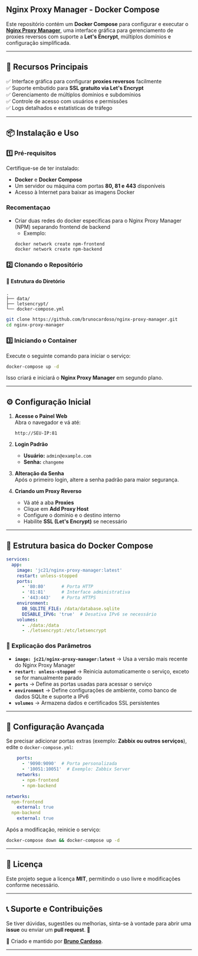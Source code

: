 ## **Nginx Proxy Manager - Docker Compose**

Este repositório contém um **Docker Compose** para configurar e executar o **[Nginx Proxy Manager](https://github.com/NginxProxyManager/nginx-proxy-manager)**, uma interface gráfica para gerenciamento de proxies reversos com suporte a **Let's Encrypt**, múltiplos domínios e configuração simplificada.

---

## **📌 Recursos Principais**
✅ Interface gráfica para configurar **proxies reversos** facilmente  
✅ Suporte embutido para **SSL gratuito via Let's Encrypt**  
✅ Gerenciamento de múltiplos domínios e subdomínios  
✅ Controle de acesso com usuários e permissões  
✅ Logs detalhados e estatísticas de tráfego  

---

## **📦 Instalação e Uso**
### **1️⃣ Pré-requisitos**
Certifique-se de ter instalado:
- **Docker** e **Docker Compose**  
- Um servidor ou máquina com portas **80, 81 e 443** disponíveis  
- Acesso à Internet para baixar as imagens Docker  

### **Recomentaçao**
- Criar duas redes do docker especificas para o Nginx Proxy Manager (NPM) separando frontend de backend
    - Exemplo:
    ```bash
    docker network create npm-frontend
    docker network create npm-backend
    ```

### **2️⃣ Clonando o Repositório**
#### 📁 Estrutura do Diretório

```
.
├── data/
├── letsencrypt/
└── docker-compose.yml
```
```bash
git clone https://github.com/brunocardoso/nginx-proxy-manager.git
cd nginx-proxy-manager
```

### **3️⃣ Iniciando o Container**
Execute o seguinte comando para iniciar o serviço:
```bash
docker-compose up -d
```
Isso criará e iniciará o **Nginx Proxy Manager** em segundo plano.

---

## **⚙️ Configuração Inicial**
1. **Acesse o Painel Web**  
   Abra o navegador e vá até:
   ```
   http://SEU-IP:81
   ```
2. **Login Padrão**  
   - **Usuário:** `admin@example.com`  
   - **Senha:** `changeme`  

3. **Alteração da Senha**  
   Após o primeiro login, altere a senha padrão para maior segurança.

4. **Criando um Proxy Reverso**
   - Vá até a aba **Proxies**
   - Clique em **Add Proxy Host**
   - Configure o domínio e o destino interno
   - Habilite **SSL (Let's Encrypt)** se necessário

---

## **📂 Estrutura basica do Docker Compose**
```yaml
services:
  app:
    image: 'jc21/nginx-proxy-manager:latest'
    restart: unless-stopped
    ports:
      - '80:80'      # Porta HTTP
      - '81:81'      # Interface administrativa
      - '443:443'    # Porta HTTPS
    environment:
      DB_SQLITE_FILE: /data/database.sqlite
      DISABLE_IPV6: 'true'  # Desativa IPv6 se necessário
    volumes:
      - ./data:/data
      - ./letsencrypt:/etc/letsencrypt
```

### **📌 Explicação dos Parâmetros**
- **`image: jc21/nginx-proxy-manager:latest`** → Usa a versão mais recente do Nginx Proxy Manager
- **`restart: unless-stopped`** → Reinicia automaticamente o serviço, exceto se for manualmente parado
- **`ports`** → Define as portas usadas para acessar o serviço
- **`environment`** → Define configurações de ambiente, como banco de dados SQLite e suporte a IPv6
- **`volumes`** → Armazena dados e certificados SSL persistentes

---

## **🔧 Configuração Avançada**
Se precisar adicionar portas extras (exemplo: **Zabbix ou outros serviços**), edite o `docker-compose.yml`:
```yaml
    ports:
      - '9090:9090'  # Porta personalizada
      - '10051:10051'  # Exemplo: Zabbix Server
    networks:
      - npm-frontend
      - npm-backend

networks:
  npm-frontend
    external: true
  npm-backend
    external: true
```
Após a modificação, reinicie o serviço:
```bash
docker-compose down && docker-compose up -d
```

---

## **📜 Licença**
Este projeto segue a licença **MIT**, permitindo o uso livre e modificações conforme necessário.

---

## **📞 Suporte e Contribuições**
Se tiver dúvidas, sugestões ou melhorias, sinta-se à vontade para abrir uma **issue** ou enviar um **pull request**. 🚀

📩 Criado e mantido por **[Bruno Cardoso](https://github.com/brunocardosobc)**.

---